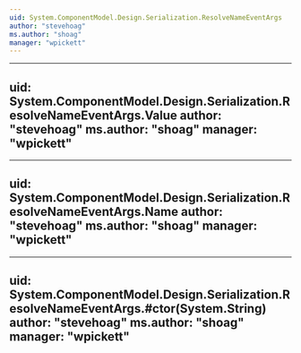 ```yaml
---
uid: System.ComponentModel.Design.Serialization.ResolveNameEventArgs
author: "stevehoag"
ms.author: "shoag"
manager: "wpickett"
---
```


---
uid: System.ComponentModel.Design.Serialization.ResolveNameEventArgs.Value
author: "stevehoag"
ms.author: "shoag"
manager: "wpickett"
---

---
uid: System.ComponentModel.Design.Serialization.ResolveNameEventArgs.Name
author: "stevehoag"
ms.author: "shoag"
manager: "wpickett"
---

---
uid: System.ComponentModel.Design.Serialization.ResolveNameEventArgs.#ctor(System.String)
author: "stevehoag"
ms.author: "shoag"
manager: "wpickett"
---
